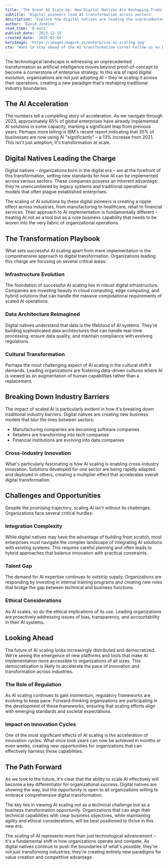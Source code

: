 ```yaml
---
title: 'The Great AI Scale-Up: How Digital Natives Are Reshaping Traditional Industries'
subtitle: 'Digital pioneers lead AI transformation across sectors'
description: 'Explore how digital natives are leading the unprecedented transformation of AI scaling across operations, breaking down industry barriers, and creating new paradigms for value creation. Dive into the numbers behind AI adoption and transformation with insights on the challenges and opportunities of scaling AI in an enterprise environment.'
author: 'David Jenkins'
read_time: '8 mins'
publish_date: '2023-12-15'
created_date: '2025-03-04'
heroImage: 'https://images.magick.ai/enterprise-ai-scaling.jpg'
cta: 'Want to stay ahead of the AI transformation curve? Follow us on LinkedIn for daily insights on how digital natives are reshaping industries through AI innovation.'
---
```


The technological landscape is witnessing an unprecedented transformation as artificial intelligence moves beyond proof-of-concept to become a cornerstone of enterprise strategy. In this era of rapid digital evolution, organizations are not just adopting AI – they're scaling it across their operations, creating a new paradigm that's reshaping traditional industry boundaries.

## The AI Acceleration

The numbers tell a compelling story of acceleration. As we navigate through 2023, approximately 65% of global enterprises have already implemented AI solutions in some capacity, marking a significant leap from previous years. Perhaps more telling is IBM's recent report indicating that 35% of businesses are now using AI "significantly" – a 13% increase from 2021. This isn't just adoption; it's transformation at scale.

## Digital Natives Leading the Charge

Digital natives – organizations born in the digital era – are at the forefront of this transformation, setting new standards for how AI can be implemented across various sectors. These companies possess an inherent advantage: they're unencumbered by legacy systems and traditional operational models that often plague established enterprises.

The scaling of AI solutions by these digital pioneers is creating a ripple effect across industries, from manufacturing to healthcare, retail to financial services. Their approach to AI implementation is fundamentally different – treating AI not as a tool but as a core business capability that needs to be woven into the very fabric of organizational operations.

## The Transformation Playbook

What sets successful AI scaling apart from mere implementation is the comprehensive approach to digital transformation. Organizations leading this charge are focusing on several critical areas:

### Infrastructure Evolution

The foundation of successful AI scaling lies in robust digital infrastructure. Companies are investing heavily in cloud computing, edge computing, and hybrid solutions that can handle the massive computational requirements of scaled AI operations.

### Data Architecture Reimagined

Digital natives understand that data is the lifeblood of AI systems. They're building sophisticated data architectures that can handle real-time processing, ensure data quality, and maintain compliance with evolving regulations.

### Cultural Transformation

Perhaps the most challenging aspect of AI scaling is the cultural shift it demands. Leading organizations are fostering data-driven cultures where AI is viewed as an augmentation of human capabilities rather than a replacement.

## Breaking Down Industry Barriers

The impact of scaled AI is particularly evident in how it's breaking down traditional industry barriers. Digital natives are creating new business models that blur the lines between sectors:

- Manufacturing companies are becoming software companies
- Retailers are transforming into tech companies
- Financial institutions are evolving into data companies

### Cross-Industry Innovation

What's particularly fascinating is how AI scaling is enabling cross-industry innovation. Solutions developed for one sector are being rapidly adapted and deployed in others, creating a multiplier effect that accelerates overall digital transformation.

## Challenges and Opportunities

Despite the promising trajectory, scaling AI isn't without its challenges. Organizations face several critical hurdles:

### Integration Complexity

While digital natives may have the advantage of building from scratch, most enterprises must navigate the complex landscape of integrating AI solutions with existing systems. This requires careful planning and often leads to hybrid approaches that balance innovation with practical constraints.

### Talent Gap

The demand for AI expertise continues to outstrip supply. Organizations are responding by investing in internal training programs and creating new roles that bridge the gap between technical and business functions.

### Ethical Considerations

As AI scales, so do the ethical implications of its use. Leading organizations are proactively addressing issues of bias, transparency, and accountability in their AI systems.

## Looking Ahead

The future of AI scaling looks increasingly distributed and democratized. We're seeing the emergence of new platforms and tools that make AI implementation more accessible to organizations of all sizes. This democratization is likely to accelerate the pace of innovation and transformation across industries.

### The Role of Regulation

As AI scaling continues to gain momentum, regulatory frameworks are evolving to keep pace. Forward-thinking organizations are participating in the development of these frameworks, ensuring that scaling efforts align with emerging standards and societal expectations.

### Impact on Innovation Cycles

One of the most significant effects of AI scaling is the acceleration of innovation cycles. What once took years can now be achieved in months or even weeks, creating new opportunities for organizations that can effectively harness these capabilities.

## The Path Forward

As we look to the future, it's clear that the ability to scale AI effectively will become a key differentiator for organizational success. Digital natives are showing the way, but the opportunity is open to all organizations willing to embrace comprehensive digital transformation.

The key lies in viewing AI scaling not as a technical challenge but as a business transformation opportunity. Organizations that can align their technical capabilities with clear business objectives, while maintaining agility and ethical considerations, will be best positioned to thrive in this new era.

The scaling of AI represents more than just technological advancement – it's a fundamental shift in how organizations operate and compete. As digital natives continue to push the boundaries of what's possible, they're not just transforming industries; they're creating entirely new paradigms for value creation and competitive advantage.